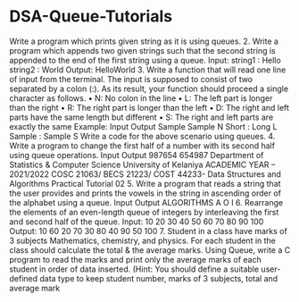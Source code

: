 # DSA-Queue-Tutorials
Write a program which prints given string as it is using queues.
2. Write a program which appends two given strings such that the second string is appended to the end of the first string using a queue.
Input: 
string1 : Hello
string2 : World
Output: HelloWorld
3. Write a function that will read one line of input from the terminal. The input is supposed to consist of two separated by a colon (:). As its result, your function should proceed a single character as follows. 
• N: No colon in the line
• L: The left part is longer than the right
• R: The right part is longer than the left
• D: The right and left parts have the same length but different
• S: The right and left parts are exactly the same
Example: 
 Input Output 
Sample Sample N 
Short : Long L 
Sample : Sample S 
Write a code for the above scenario using queues.
4. Write a program to change the first half of a number with its second half using queue operations.
Input Output
987654 654987
Department of Statistics & Computer Science
University of Kelaniya ACADEMIC YEAR – 2021/2022
COSC 21063/ BECS 21223/ COST 44233-
Data Structures and Algorithms
Practical Tutorial 02
5. Write a program that reads a string that the user provides and prints the vowels in the string in ascending order of the alphabet using a queue. 
Input Output
ALGORITHMS A O I
6. Rearrange the elements of an even-length queue of integers by interleaving the first and second half of the queue.
Input: 10 20 30 40 50 60 70 80 90 100
Output: 10 60 20 70 30 80 40 90 50 100
7. Student in a class have marks of 3 subjects Mathematics, chemistry, and physics. For each student in the class should calculate the total & the average marks. Using Queue, write a C program to read the marks and print only the average marks of each student in order of data inserted. (Hint: You should define a suitable user-defined data type to keep student number, marks of 3 subjects, total and average mark
